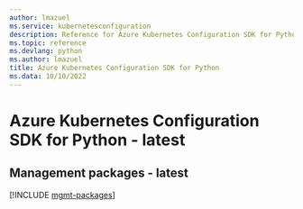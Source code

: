 ```yaml
---
author: lmazuel
ms.service: kubernetesconfiguration
description: Reference for Azure Kubernetes Configuration SDK for Python
ms.topic: reference
ms.devlang: python
ms.author: lmazuel
title: Azure Kubernetes Configuration SDK for Python
ms.data: 10/10/2022
---
```

# Azure Kubernetes Configuration SDK for Python - latest

## Management packages - latest
[!INCLUDE [mgmt-packages](kubernetes-configuration-mgmt-index.md)]
